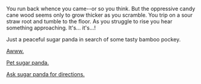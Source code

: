 You run back whence you came--or so you think.  But the oppressive candy cane wood seems only to grow thicker as you scramble.  You trip on a sour straw root and tumble to the floor.  As you struggle to rise you hear something approaching.  It's... it's...!

Just a peaceful sugar panda in search of some tasty bamboo pockey.

[Awww.](pet-sugar-panda/pet-sugar-panda.md)

[Pet sugar panda.](pet-sugar-panda/pet-sugar-panda.md)

[Ask sugar panda for directions.](ask-panda-for-directions/ask-panda-for-directions.md)